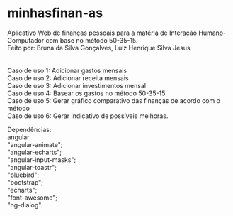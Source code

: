 # minhasfinan-as 
Aplicativo Web de finanças pessoais para a matéria de Interação Humano-Computador com base no método 50-35-15.
</br> 
Feito por: Bruna da Silva Gonçalves, Luiz Henrique Silva Jesus
</br></br></br>
Caso de uso 1: Adicionar gastos mensais </br>
Caso de uso 2: Adicionar receita mensais </br>
Caso de uso 3: Adicionar investimentos mensal </br>
Caso de uso 4: Basear os gastos no método 50-35-15 </br>
Caso de uso 5: Gerar gráfico comparativo das finanças de acordo com o método </br> 
Caso de uso 6: Gerar indicativo de possíveis melhoras.</br>

Dependências: </br>
angular </br>
    "angular-animate"; </br>
    "angular-echarts"; </br>
    "angular-input-masks"; </br>
    "angular-toastr";</br>
    "bluebird";</br>
    "bootstrap";</br> 
    "echarts"; </br>
    "font-awesome"; </br>
    "ng-dialog". </br>
